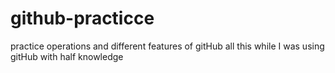 # github-practicce
practice operations and different features of gitHub
all this while I was using gitHub with half knowledge
